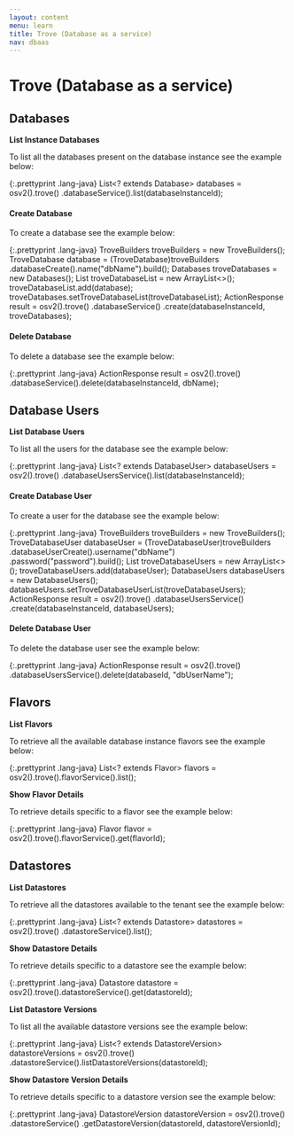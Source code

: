 ```yaml
---
layout: content
menu: learn
title: Trove (Database as a service)
nav: dbaas
---
```


# Trove (Database as a service)

## Databases
**List Instance Databases**

To list all the databases present on the database instance see the example below:

{:.prettyprint .lang-java}
    List<? extends Database> databases = osv2().trove()
                .databaseService().list(databaseInstanceId);

#### Create Database

To create a database see the example below:

{:.prettyprint .lang-java}
    TroveBuilders troveBuilders = new TroveBuilders();
    TroveDatabase database = (TroveDatabase)troveBuilders
                .databaseCreate().name("dbName").build();
    Databases troveDatabases = new Databases();
    List<TroveDatabase> troveDatabaseList = new ArrayList<>();
    troveDatabaseList.add(database);
    troveDatabases.setTroveDatabaseList(troveDatabaseList);
    ActionResponse result = osv2().trove()
                .databaseService()
                .create(databaseInstanceId, troveDatabases);

#### Delete Database

To delete a database see the example below:

{:.prettyprint .lang-java}
    ActionResponse result = osv2().trove()
                .databaseService().delete(databaseInstanceId, dbName);



## Database Users
**List Database Users**

To list all the users for the database see the example below:

{:.prettyprint .lang-java}
    List<? extends DatabaseUser> databaseUsers = osv2().trove()
                .databaseUsersService().list(databaseInstanceId);

#### Create Database User

To create a user for the database see the example below:

{:.prettyprint .lang-java}
    TroveBuilders troveBuilders = new TroveBuilders();
    TroveDatabaseUser databaseUser = (TroveDatabaseUser)troveBuilders
                .databaseUserCreate().username("dbName")
                .password("password").build();
    List<TroveDatabaseUser> troveDatabaseUsers = new ArrayList<>();
    troveDatabaseUsers.add(databaseUser);
    DatabaseUsers databaseUsers = new DatabaseUsers();
    databaseUsers.setTroveDatabaseUserList(troveDatabaseUsers);
    ActionResponse result = osv2().trove()
                .databaseUsersService()
                .create(databaseInstanceId, databaseUsers);

#### Delete Database User

To delete the database user see the example below:

{:.prettyprint .lang-java}
    ActionResponse result = osv2().trove()
                .databaseUsersService().delete(databaseId, "dbUserName");



## Flavors
**List Flavors**

To retrieve all the available database instance flavors see the example below:

{:.prettyprint .lang-java}
    List<? extends Flavor> flavors = osv2().trove().flavorService().list();

**Show Flavor Details**

To retrieve details specific to a flavor see the example below:

{:.prettyprint .lang-java}
    Flavor flavor = osv2().trove().flavorService().get(flavorId);



## Datastores
**List Datastores**

To retrieve all the datastores available to the tenant see the example below:

{:.prettyprint .lang-java}
    List<? extends Datastore> datastores = osv2().trove()
                .datastoreService().list();

**Show Datastore Details**

To retrieve details specific to a datastore see the example below:

{:.prettyprint .lang-java}
    Datastore datastore = osv2().trove().datastoreService().get(datastoreId);

**List Datastore Versions**

To list all the available datastore versions see the example below:

{:.prettyprint .lang-java}
    List<? extends DatastoreVersion> datastoreVersions = osv2().trove()
                .datastoreService().listDatastoreVersions(datastoreId);

**Show Datastore Version Details**

To retrieve details specific to a datastore version see the example below:

{:.prettyprint .lang-java}
    DatastoreVersion datastoreVersion = osv2().trove()
                .datastoreService()
                .getDatastoreVersion(datastoreId, datastoreVersionId);


